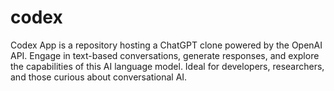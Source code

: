 # codex
Codex App is a repository hosting a ChatGPT clone powered by the OpenAI API. Engage in text-based conversations, generate responses, and explore the capabilities of this AI language model. Ideal for developers, researchers, and those curious about conversational AI.
